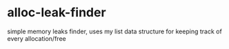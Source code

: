 # alloc-leak-finder
 simple memory leaks finder, uses my list data structure for keeping track of every allocation/free
